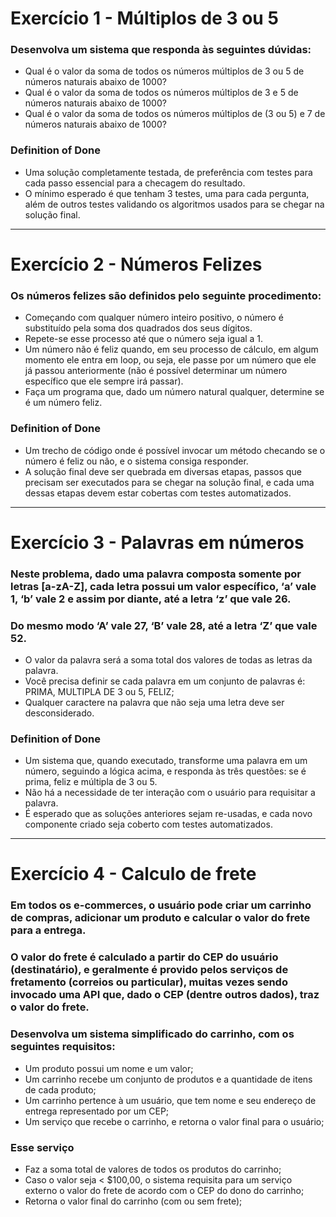 # Exercício 1 - Múltiplos de 3 ou 5

### Desenvolva um sistema que responda às seguintes dúvidas:

- Qual é o valor da soma de todos os números múltiplos de 3 ou 5 de números naturais abaixo de 1000?
- Qual é o valor da soma de todos os números múltiplos de 3 e 5 de números naturais abaixo  de 1000?
- Qual é o valor da soma de todos os números múltiplos de (3 ou 5) e 7 de números naturais  abaixo de 1000? 

### Definition of Done

- Uma solução completamente testada, de preferência com testes para cada passo essencial para a checagem do resultado.
- O mínimo esperado é que tenham 3 testes, uma para cada pergunta, além de outros testes validando os algoritmos usados para se chegar na solução final.

-------------------------------------------------------

# Exercício 2 - Números Felizes

### Os números felizes são definidos pelo seguinte procedimento:
- Começando com qualquer número inteiro positivo, o número é substituído pela soma dos
  quadrados dos seus dígitos.
- Repete-se esse processo até que o número seja igual a 1.
- Um número não é feliz quando, em seu processo de cálculo, em algum momento ele entra
  em loop, ou seja, ele passe por um número que ele já passou anteriormente (não é possível
  determinar um número específico que ele sempre irá passar).
- Faça um programa que, dado um número natural qualquer, determine se é um número feliz.

### Definition of Done

- Um trecho de código onde é possível invocar um método checando se o número é feliz ou
não, e o sistema consiga responder.
- A solução final deve ser quebrada em diversas etapas, passos que precisam ser executados
  para se chegar na solução final, e cada uma dessas etapas devem estar cobertas com
  testes automatizados.

----------------------------------------------

# Exercício 3 - Palavras em números

### Neste problema, dado uma palavra composta somente por letras [a-zA-Z], cada letra possui um valor específico, ‘a’ vale 1, ‘b’ vale 2 e assim por diante, até a letra ‘z’ que vale 26.
### Do mesmo modo ‘A’ vale 27, ‘B’ vale 28, até a letra ‘Z’ que vale 52.

- O valor da palavra será a soma total dos valores de todas as letras da palavra.
- Você precisa definir se cada palavra em um conjunto de palavras é: PRIMA, MULTIPLA DE 3 ou 5, FELIZ;
- Qualquer caractere na palavra que não seja uma letra deve ser desconsiderado.

### Definition of Done

- Um sistema que, quando executado, transforme uma palavra em um número, seguindo a lógica acima, e responda às três questões: se é prima, feliz e múltipla de 3 ou 5.
- Não há a necessidade de ter interação com o usuário para requisitar a palavra.
- É esperado que as soluções anteriores sejam re-usadas, e cada novo componente criado seja coberto com testes automatizados.
----------------------------------------------


# Exercício 4 - Calculo de frete

### Em todos os e-commerces, o usuário pode criar um carrinho de compras, adicionar um produto e calcular o valor do frete para a entrega.
### O valor do frete é calculado a partir do CEP do usuário (destinatário), e geralmente é provido pelos serviços de fretamento (correios ou particular), muitas vezes sendo invocado uma API que, dado o CEP (dentre outros dados), traz o valor do frete.
### Desenvolva um sistema simplificado do carrinho, com os seguintes requisitos:

- Um produto possui um nome e um valor;
- Um carrinho recebe um conjunto de produtos e a quantidade de itens de cada produto;
- Um carrinho pertence à um usuário, que tem nome e seu endereço de entrega representado por um CEP;
- Um serviço que recebe o carrinho, e retorna o valor final para o usuário;

### Esse serviço

- Faz a soma total de valores de todos os produtos do carrinho;
- Caso o valor seja < $100,00, o sistema requisita para um serviço externo o valor do frete de acordo com o CEP do dono do carrinho;
- Retorna o valor final do carrinho (com ou sem frete);
